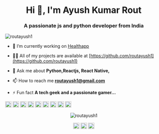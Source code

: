 <h1 align="center">Hi 👋, I'm Ayush Kumar Rout</h1>
<h3 align="center">A passionate js and python developer from India</h3>
<p align="left"> <img src="https://komarev.com/ghpvc/?username=routayush1" alt="routayush1" /> </p>

- 🔭 I’m currently working on [Healthapp](https://github.com/gauravdh9/healthapp)

- 👨‍💻 All of my projects are available at [https://github.com/routayush1](https://github.com/routayush1)

- 💬 Ask me about **Python,Reactjs, React Native,**

- 📫 How to reach me **routayush1@gmail.com**

- ⚡ Fun fact **A tech geek and a passionate gamer...**

<p align="left"><img src="https://konpa.github.io/devicon/devicon.git/icons/react/react-original-wordmark.svg" alt="react" width="20" height="20"/> <img src="https://konpa.github.io/devicon/devicon.git/icons/css3/css3-original-wordmark.svg" alt="css3" width="20" height="20"/> <img src="https://konpa.github.io/devicon/devicon.git/icons/django/django-original.svg" alt="django" width="20" height="20"/> <img src="https://konpa.github.io/devicon/devicon.git/icons/html5/html5-original-wordmark.svg" alt="html5" width="20" height="20"/> <img src="https://konpa.github.io/devicon/devicon.git/icons/javascript/javascript-original.svg" alt="javascript" width="20" height="20"/> <img src="https://konpa.github.io/devicon/devicon.git/icons/mongodb/mongodb-original-wordmark.svg" alt="mongodb" width="20" height="20"/> <img src="https://konpa.github.io/devicon/devicon.git/icons/mysql/mysql-original-wordmark.svg" alt="mysql" width="20" height="20"/> <img src="https://konpa.github.io/devicon/devicon.git/icons/nodejs/nodejs-original-wordmark.svg" alt="nodejs" width="20" height="20"/> <img src="https://konpa.github.io/devicon/devicon.git/icons/python/python-original-wordmark.svg" alt="python" width="20" height="20"/></p><p align="center"> <img src="https://github-readme-stats.vercel.app/api?username=routayush1&show_icons=true" alt="routayush1" /> </p>

<p align="center">
<a href="https://twitter.com/@ayushrout07" target="blank"><img align="center" src="https://cdn.jsdelivr.net/npm/simple-icons@3.0.1/icons/twitter.svg" alt="@AyushRout07" height="20" width="20" /></a>
<a href="https://linkedin.com/in/ayushrout" target="blank"><img align="center" src="https://cdn.jsdelivr.net/npm/simple-icons@3.0.1/icons/linkedin.svg" alt="ayushrout" height="20" width="20" /></a>
<a href="https://instagram.com/they_call_me_ayush" target="blank"><img align="center" src="https://cdn.jsdelivr.net/npm/simple-icons@3.0.1/icons/instagram.svg" alt="they_call_me_ayush" height="20" width="20" /></a>
</p>
